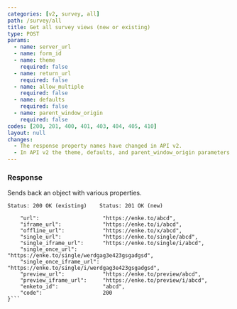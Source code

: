 ```yaml
---
categories: [v2, survey, all]
path: /survey/all
title: Get all survey views (new or existing)
type: POST
params: 
  - name: server_url 
  - name: form_id
  - name: theme
    required: false
  - name: return_url
    required: false
  - name: allow_multiple
    required: false
  - name: defaults
    required: false
  - name: parent_window_origin
    required: false
codes: [200, 201, 400, 401, 403, 404, 405, 410]
layout: null
changes: 
  - The response property names have changed in API v2.
  - In API v2 the theme, defaults, and parent_window_origin parameters were added.
---
```


### Response

Sends back an object with various properties.

```Status: 200 OK (existing)    Status: 201 OK (new)```
```{
    "url":                    "https://enke.to/abcd",
    "iframe_url":             "https://enke.to/i/abcd",
    "offline_url":            "https://enke.to/x/abcd",
    "single_url":             "https://enke.to/single/abcd",
    "single_iframe_url":      "https://enke.to/single/i/abcd",
    "single_once_url":        "https://enke.to/single/werdgag3e423gsgadgsd",
    "single_once_iframe_url": "https://enke.to/single/i/werdgag3e423gsgadgsd",
    "preview_url":            "https://enke.to/preview/abcd",
    "preview_iframe_url":     "https://enke.to/preview/i/abcd",
    "enketo_id":              "abcd",
    "code":                   200
}```
